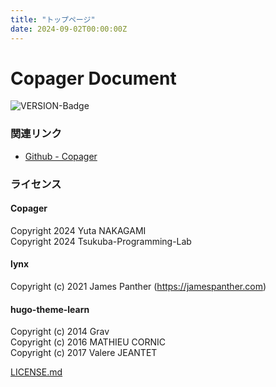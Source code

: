 ```yaml
---
title: "トップページ"
date: 2024-09-02T00:00:00Z
---
```


# Copager Document

![VERSION-Badge](https://img.shields.io/github/v/release/Tsukuba-Programming-Lab/Copager?style=for-the-badge)

### 関連リンク

- [Github - Copager](https://github.com/Tsukuba-Programming-Lab/Copager)

### ライセンス

#### Copager

Copyright 2024 Yuta NAKAGAMI\
Copyright 2024 Tsukuba-Programming-Lab

#### lynx

Copyright (c) 2021 James Panther (https://jamespanther.com)

#### hugo-theme-learn

Copyright (c) 2014 Grav\
Copyright (c) 2016 MATHIEU CORNIC\
Copyright (c) 2017 Valere JEANTET

[LICENSE.md](https://github.com/matcornic/hugo-theme-learn/blob/master/LICENSE.md)
